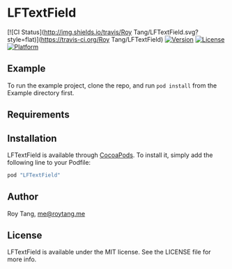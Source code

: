 # LFTextField

[![CI Status](http://img.shields.io/travis/Roy Tang/LFTextField.svg?style=flat)](https://travis-ci.org/Roy Tang/LFTextField)
[![Version](https://img.shields.io/cocoapods/v/LFTextField.svg?style=flat)](http://cocoapods.org/pods/LFTextField)
[![License](https://img.shields.io/cocoapods/l/LFTextField.svg?style=flat)](http://cocoapods.org/pods/LFTextField)
[![Platform](https://img.shields.io/cocoapods/p/LFTextField.svg?style=flat)](http://cocoapods.org/pods/LFTextField)

## Example

To run the example project, clone the repo, and run `pod install` from the Example directory first.

## Requirements

## Installation

LFTextField is available through [CocoaPods](http://cocoapods.org). To install
it, simply add the following line to your Podfile:

```ruby
pod "LFTextField"
```

## Author

Roy Tang, me@roytang.me

## License

LFTextField is available under the MIT license. See the LICENSE file for more info.
